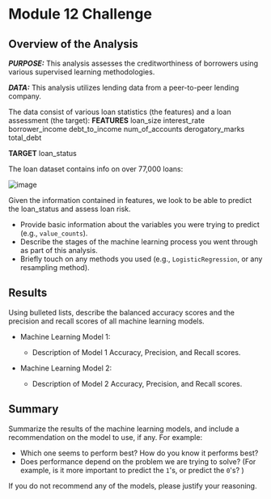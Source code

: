 # Module 12 Challenge

## Overview of the Analysis

 ***PURPOSE:***
 This analysis assesses the creditworthiness of borrowers using various supervised learning methodologies.
 
 ***DATA:***
 This analysis utilizes lending data from a peer-to-peer lending company.
 
 The data consist of various loan statistics (the features) and a loan assessment (the target):
   **FEATURES**
      loan_size
      interest_rate
      borrower_income
      debt_to_income
      num_of_accounts
      derogatory_marks
      total_debt
      
   **TARGET**
      loan_status

The loan dataset contains info on over 77,000 loans:

![image](https://user-images.githubusercontent.com/35455504/132131006-2ae7a160-e21b-46d7-98c8-e3c218cc58ab.png)

 Given the information contained in features, we look to be able to predict the loan_status and assess loan risk.
 
 

* Provide basic information about the variables you were trying to predict (e.g., `value_counts`).
* Describe the stages of the machine learning process you went through as part of this analysis.
* Briefly touch on any methods you used (e.g., `LogisticRegression`, or any resampling method).

## Results

Using bulleted lists, describe the balanced accuracy scores and the precision and recall scores of all machine learning models.

* Machine Learning Model 1:
  * Description of Model 1 Accuracy, Precision, and Recall scores.



* Machine Learning Model 2:
  * Description of Model 2 Accuracy, Precision, and Recall scores.

## Summary

Summarize the results of the machine learning models, and include a recommendation on the model to use, if any. For example:
* Which one seems to perform best? How do you know it performs best?
* Does performance depend on the problem we are trying to solve? (For example, is it more important to predict the `1`'s, or predict the `0`'s? )

If you do not recommend any of the models, please justify your reasoning.
